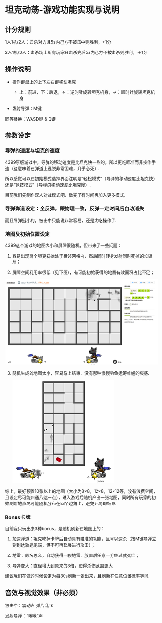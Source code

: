 # 坦克动荡-游戏功能实现与说明



## 计分规则

1人1机/2人：击杀对方且5s内己方不被击中则胜利，+1分

2人1机/3人：击杀场上所有玩家且击杀完后5s内己方不被击杀则胜利，＋1分



## 操作说明

* 操作键盘上的上下左右键移动坦克
  * 上：前进，下：后退，←：逆时针旋转坦克机身，→：顺时针旋转坦克机身

* 发射导弹：M键

同等替换：WASD键 & Q键



## 参数设定

### 导弹的速度与坦克的速度

4399原版游戏中，导弹的移动速度是比坦克快一些的，所以更吃瞄准而非操作手速（这意味着在弹道上逃脱非常困难，几乎必死）.

所以感觉可以在初始模式选择界面注明是“轻松模式”（导弹的移动速度比坦克快）还是“竞技模式”（导弹的移动速度比坦克慢）.



目前我们先制作双人对战模式吧，做完了有时间再加入更多模式.



### 导弹弹道设定：全反弹，跟物理一致，反弹一定时间后自动消失

而且导弹挺小的，被击中只能说非常容易，还是太吃操作了.





### 地图及初始位置设定

4399这个游戏的地图大小和屏障很随机，但带来了一些问题：

1. 容易出现两个坦克初始处于相邻网格内，然后同时转身发射同时死掉的垃圾局；

2. 屏障空间利用率很低（见下图），有可能初始获得的地图有效面积占比不足；

  <img src="README_photos\1.png" alt="1" style="zoom:50%;" />

3. 随机生成的地图太小，容易马上结束，没有那种慢慢钓鱼运筹帷幄的爽感.

   <img src="README_photos\2.png" alt="2" style="zoom: 33%;" />

综上，最好预置10张以上的地图（大小为8×8，12×8，12×12等，没有浪费空间，且设定尽可能四通八达一点），进入游戏后随机产出一张地图，同时所有玩家的初始刷新地点尽可能随机分布在四个边角上，避免开局即结束.



### Bonus卡牌

目前我只玩出来3种bonus，是随机刷新在地图上的：

1. 加速弹道：坦克吃掉卡牌后自动具有瞄准的功能，且可以速杀（按M键导弹立刻到达轨迹尾端，但不可再延展进行攻击）；

2. 地雷：顾名思义，自动获得一颗地雷，放置后任意一方经过就死亡；

3. 导弹变大：直径增大到原来的3倍，使得杀伤范围更大.

   

建议我们在做的时候设定为每30s刷新一张出来，且刷新在任意位置概率等同.





## 音效与视觉效果（非必须）

被击中：震动声 弹片乱飞

发射导弹：“啾啾”声 




